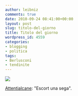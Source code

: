 ```yaml
---
author: leibniz
comments: true
date: 2010-09-24 08:41:00+00:00
layout: post
slug: titolo-del-giorno
title: Titolo del giorno
wordpress_id: 4559
categories:
- blogging
- politica
tags:
- Berlusconi
- tendinite
---
```


[![](http://leibniz.me/wp-content/uploads/2010/09/tuto_C1.jpg)](http://www.corriere.it/Media/Foto/2010/09/23/tuto_C1.jpg)




[Attentialcane](http://attentialcane.ilcannocchiale.it/post/2541683.html): "Escort una sega".
